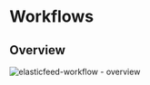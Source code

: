 Workflows
=========

Overview
--------
![elasticfeed-workflow - overview](https://cloud.githubusercontent.com/assets/1843523/7103014/5e078d9c-e095-11e4-9b9f-06538bc7f1f8.png)
